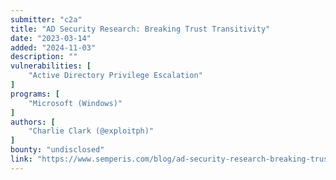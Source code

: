 ```yaml
---
submitter: "c2a"
title: "AD Security Research: Breaking Trust Transitivity"
date: "2023-03-14"
added: "2024-11-03"
description: ""
vulnerabilities: [
    "Active Directory Privilege Escalation"
]
programs: [
    "Microsoft (Windows)"
]
authors: [
    "Charlie Clark (@exploitph)"
]
bounty: "undisclosed"
link: "https://www.semperis.com/blog/ad-security-research-breaking-trust-transitivity/"
---
```




